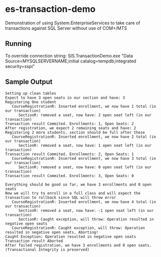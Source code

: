 # es-transaction-demo
Demonstration of using System.EnterpriseServices to take care of transactions against SQL Server without use of COM+/MTS

## Running
To override connection string: SIS.TransactionDemo.exe "Data Source=MYSQLSERVERNAME;initial catalog=tempdb;integrated security=sspi"

## Sample Output
```
Setting up clean tables
Expect to have 3 open seats in our section and have: 3
Registering One student
   CourseRegistrationR: Inserted enrollment, we now have 1 total (in our transaction)
      SectionR: removed a seat, now have: 2 open seat left (in our transaction)
Transaction result Commited. Enrollments: 1, Open Seats: 2
After registration, we expect 2 remaining seats and have: 2
Registering 2 more students, section should be full after these
   CourseRegistrationR: Inserted enrollment, we now have 2 total (in our transaction)
      SectionR: removed a seat, now have: 1 open seat left (in our transaction)
Transaction result Commited. Enrollments: 2, Open Seats: 1
   CourseRegistrationR: Inserted enrollment, we now have 3 total (in our transaction)
      SectionR: removed a seat, now have: 0 open seat left (in our transaction)
Transaction result Commited. Enrollments: 3, Open Seats: 0

Everything should be good so far, we have 3 enrollments and 0 open seats
Now we will try to enroll in a full class and will expect the transaction to rollback since SQL will throw error
   CourseRegistrationR: Inserted enrollment, we now have 4 total (in our transaction)
      SectionR: removed a seat, now have: -1 open seat left (in our transaction)
      SectionR: Caught exception, will throw: Operation resulted in negative open seats
   CourseRegistrationR: Caught exception, will throw: Operation resulted in negative open seats, Aborting!
Caught Exception: Operation resulted in negative open seats
Transaction result Aborted
After failed registration, we have 3 enrollments and 0 open seats. (Transactional Integrity is preserved)
```
